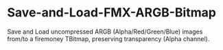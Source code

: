 # Save-and-Load-FMX-ARGB-Bitmap
Save and Load uncompressed ARGB (Alpha/Red/Green/Blue) images from/to a firemoney TBitmap, preserving transparency (Alpha channel).
